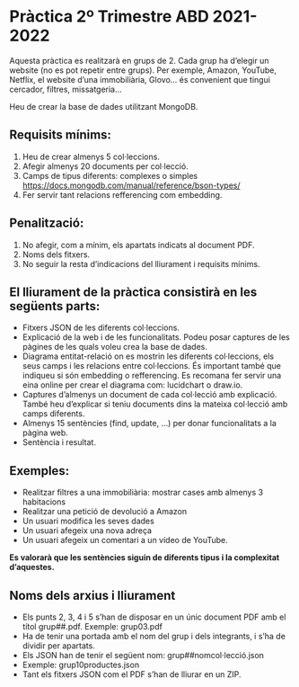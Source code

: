 # Pràctica 2º Trimestre ABD 2021-2022

Aquesta pràctica es realitzarà en grups de 2. Cada grup ha d’elegir un website (no es pot repetir entre grups). Per exemple, Amazon, YouTube, Netflix, el website d’una immobiliària, Glovo... és convenient que tingui cercador, filtres, missatgeria…

Heu de crear la base de dades utilitzant MongoDB.

## Requisits mínims:
1. Heu de crear almenys 5 col·leccions.
2. Afegir almenys 20 documents per col·lecció.
3. Camps de tipus diferents: complexes o simples https://docs.mongodb.com/manual/reference/bson-types/
4. Fer servir tant relacions refferencing com embedding.

## Penalització:
1. No afegir, com a mínim, els apartats indicats al document PDF.
1. Noms dels fitxers.
1. No seguir la resta d’indicacions del lliurament i requisits mínims.

## El lliurament de la pràctica consistirà en les següents parts:

* Fitxers JSON de les diferents col·leccions.
* Explicació de la web i de les funcionalitats. Podeu posar captures de les pàgines de les quals voleu crea la base de dades.
* Diagrama entitat-relació on es mostrin les diferents col·leccions, els seus camps i les relacions entre col·leccions. És important també que indiqueu si són embedding o refferencing. Es recomana fer servir una eina online per crear el diagrama com: lucidchart o draw.io.
* Captures d’almenys un document de cada col·lecció amb explicació. També heu d’explicar si teniu documents dins la mateixa col·lecció amb camps diferents.
* Almenys 15 sentències (find, update, …) per donar funcionalitats a la pàgina web.
* Sentència i resultat.

## Exemples:
* Realitzar filtres a una immobiliària: mostrar cases amb almenys 3 habitacions
* Realitzar una petició de devolució a Amazon
* Un usuari modifica les seves dades
* Un usuari afegeix una nova adreça
* Un usuari afegeix un comentari a un vídeo de YouTube.

**Es valorarà que les sentències siguin de diferents tipus i la complexitat d’aquestes.**

## Noms dels arxius i lliurament
* Els punts 2, 3, 4 i 5 s’han de disposar en un únic document PDF amb el títol grup##.pdf. Exemple: grup03.pdf
* Ha de tenir una portada amb el nom del grup i dels integrants, i s’ha de dividir per apartats.
* Els JSON han de tenir el següent nom: grup##nomcol·lecció.json
* Exemple: grup10productes.json
* Tant els fitxers JSON com el PDF s’han de lliurar en un ZIP.
